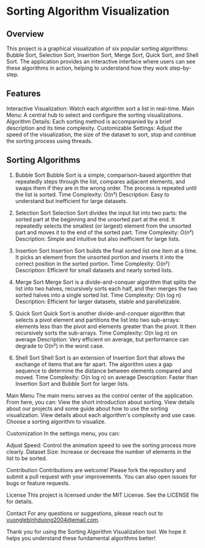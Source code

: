 # Sorting Algorithm Visualization
## Overview
This project is a graphical visualization of six popular sorting algorithms: Bubble Sort, Selection Sort, Insertion Sort, Merge Sort, Quick Sort, and Shell Sort. The application provides an interactive interface where users can see these algorithms in action, helping to understand how they work step-by-step.

## Features
Interactive Visualization: Watch each algorithm sort a list in real-time.
Main Menu: A central hub to select and configure the sorting visualizations.
Algorithm Details: Each sorting method is accompanied by a brief description and its time complexity.
Customizable Settings: Adjust the speed of the visualization, the size of the dataset to sort, stop and continue the sorting process using threads.

## Sorting Algorithms
1. Bubble Sort
Bubble Sort is a simple, comparison-based algorithm that repeatedly steps through the list, compares adjacent elements, and swaps them if they are in the wrong order. The process is repeated until the list is sorted.
Time Complexity: O(n²)
Description: Easy to understand but inefficient for large datasets.

2. Selection Sort
Selection Sort divides the input list into two parts: the sorted part at the beginning and the unsorted part at the end. It repeatedly selects the smallest (or largest) element from the unsorted part and moves it to the end of the sorted part.
Time Complexity: O(n²)
Description: Simple and intuitive but also inefficient for large lists.

3. Insertion Sort
Insertion Sort builds the final sorted list one item at a time. It picks an element from the unsorted portion and inserts it into the correct position in the sorted portion.
Time Complexity: O(n²)
Description: Efficient for small datasets and nearly sorted lists.

4. Merge Sort
Merge Sort is a divide-and-conquer algorithm that splits the list into two halves, recursively sorts each half, and then merges the two sorted halves into a single sorted list.
Time Complexity: O(n log n)
Description: Efficient for larger datasets, stable and parallelizable.

5. Quick Sort
Quick Sort is another divide-and-conquer algorithm that selects a pivot element and partitions the list into two sub-arrays: elements less than the pivot and elements greater than the pivot. It then recursively sorts the sub-arrays.
Time Complexity: O(n log n) on average
Description: Very efficient on average, but performance can degrade to O(n²) in the worst case.

6. Shell Sort
Shell Sort is an extension of Insertion Sort that allows the exchange of items that are far apart. The algorithm uses a gap sequence to determine the distance between elements compared and moved.
Time Complexity: O(n log n) on average
Description: Faster than Insertion Sort and Bubble Sort for larger lists.

Main Menu
The main menu serves as the control center of the application. From here, you can:
View the short introduction about sorting.
View details about our projects and some guide about how to use the sorting visualization.
View details about each algorithm's complexity and use case.
Choose a sorting algorithm to visualize.

Customization
In the settings menu, you can:

Adjust Speed: Control the animation speed to see the sorting process more clearly.
Dataset Size: Increase or decrease the number of elements in the list to be sorted.

Contribution
Contributions are welcome! Please fork the repository and submit a pull request with your improvements. You can also open issues for bugs or feature requests.

License
This project is licensed under the MIT License. See the LICENSE file for details.

Contact
For any questions or suggestions, please reach out to vuonglebinhduong2004@email.com.

Thank you for using the Sorting Algorithm Visualization tool. We hope it helps you understand these fundamental algorithms better!
